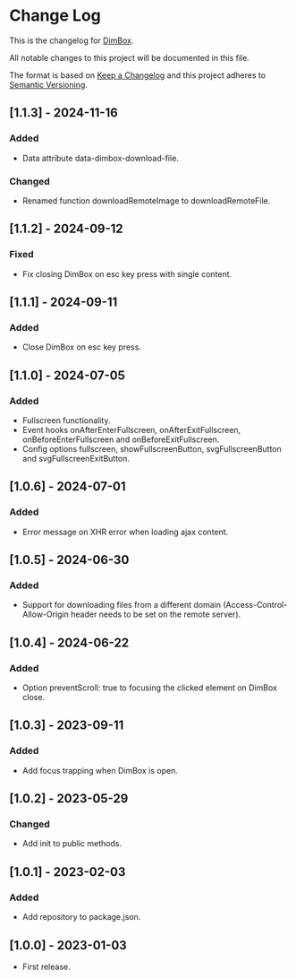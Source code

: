 # Change Log
This is the changelog for [DimBox](https://dimboxjs.com).

All notable changes to this project will be documented in this file.

The format is based on [Keep a Changelog](http://keepachangelog.com/)
and this project adheres to [Semantic Versioning](http://semver.org/).

## [1.1.3] - 2024-11-16
### Added
- Data attribute data-dimbox-download-file.

### Changed
- Renamed function downloadRemoteImage to downloadRemoteFile.

## [1.1.2] - 2024-09-12
### Fixed
- Fix closing DimBox on esc key press with single content.

## [1.1.1] - 2024-09-11
### Added
- Close DimBox on esc key press.

## [1.1.0] - 2024-07-05
### Added
- Fullscreen functionality.
- Event hooks onAfterEnterFullscreen, onAfterExitFullscreen, onBeforeEnterFullscreen and onBeforeExitFullscreen.
- Config options fullscreen, showFullscreenButton, svgFullscreenButton and svgFullscreenExitButton.

## [1.0.6] - 2024-07-01
### Added
- Error message on XHR error when loading ajax content.

## [1.0.5] - 2024-06-30
### Added
- Support for downloading files from a different domain (Access-Control-Allow-Origin header needs to be set on the remote server).

## [1.0.4] - 2024-06-22
### Added
- Option preventScroll: true to focusing the clicked element on DimBox close.

## [1.0.3] - 2023-09-11
### Added
- Add focus trapping when DimBox is open.

## [1.0.2] - 2023-05-29
### Changed
- Add init to public methods.

## [1.0.1] - 2023-02-03
### Added
- Add repository to package.json.

## [1.0.0] - 2023-01-03
- First release.
